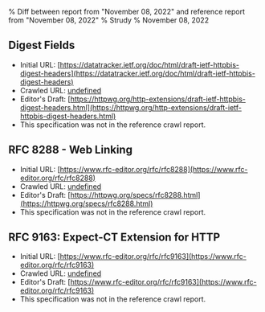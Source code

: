 % Diff between report from "November 08, 2022" and reference report from "November 08, 2022"
% Strudy
% November 08, 2022

## Digest Fields

- Initial URL: [https://datatracker.ietf.org/doc/html/draft-ietf-httpbis-digest-headers](https://datatracker.ietf.org/doc/html/draft-ietf-httpbis-digest-headers)
- Crawled URL: [undefined](undefined)
- Editor's Draft: [https://httpwg.org/http-extensions/draft-ietf-httpbis-digest-headers.html](https://httpwg.org/http-extensions/draft-ietf-httpbis-digest-headers.html)
- This specification was not in the reference crawl report.


## RFC 8288 - Web Linking

- Initial URL: [https://www.rfc-editor.org/rfc/rfc8288](https://www.rfc-editor.org/rfc/rfc8288)
- Crawled URL: [undefined](undefined)
- Editor's Draft: [https://httpwg.org/specs/rfc8288.html](https://httpwg.org/specs/rfc8288.html)
- This specification was not in the reference crawl report.


## RFC 9163: Expect-CT Extension for HTTP

- Initial URL: [https://www.rfc-editor.org/rfc/rfc9163](https://www.rfc-editor.org/rfc/rfc9163)
- Crawled URL: [undefined](undefined)
- Editor's Draft: [https://www.rfc-editor.org/rfc/rfc9163](https://www.rfc-editor.org/rfc/rfc9163)
- This specification was not in the reference crawl report.



